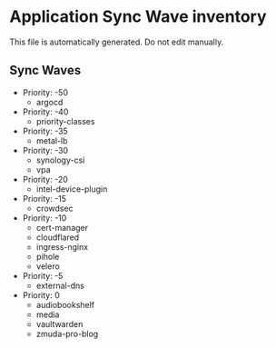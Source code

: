 # Application Sync Wave inventory

This file is automatically generated. Do not edit manually.

## Sync Waves

* Priority: -50
   * argocd
* Priority: -40
   * priority-classes
* Priority: -35
   * metal-lb
* Priority: -30
   * synology-csi
   * vpa
* Priority: -20
   * intel-device-plugin
* Priority: -15
   * crowdsec
* Priority: -10
   * cert-manager
   * cloudflared
   * ingress-nginx
   * pihole
   * velero
* Priority: -5
   * external-dns
* Priority: 0
   * audiobookshelf
   * media
   * vaultwarden
   * zmuda-pro-blog
